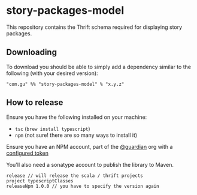 # story-packages-model

This repository contains the Thrift schema required for displaying story packages.

## Downloading

To download you should be able to simply add a dependency similar to the following (with your desired version):

`"com.gu" %% "story-packages-model" % "x.y.z"`

## How to release

Ensure you have the following installed on your machine:
 - `tsc` (`brew install typescript`)
 - `npm` (not sure! there are so many ways to install it)
 
Ensure you have an NPM account, part of the [@guardian](https://www.npmjs.com/org/guardian) org with a [configured token](https://docs.npmjs.com/creating-and-viewing-authentication-tokens)

You'll also need a sonatype account to publish the library to Maven.

```sbtshell
release // will release the scala / thrift projects
project typescriptClasses
releaseNpm 1.0.0 // you have to specify the version again
```
